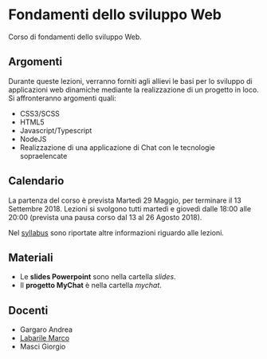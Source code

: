 # Fondamenti dello sviluppo Web

Corso di fondamenti dello sviluppo Web.

## Argomenti

Durante queste lezioni, verranno forniti agli allievi le basi per lo sviluppo di applicazioni web dinamiche mediante la realizzazione di un progetto in loco. Si affronteranno argomenti quali:

- CSS3/SCSS
- HTML5
- Javascript/Typescript
- NodeJS
- Realizzazione di una applicazione di Chat con le tecnologie sopraelencate

## Calendario

La partenza del corso è prevista Martedì 29 Maggio, per terminare il 13 Settembre 2018. Lezioni si svolgono tutti martedì e giovedì dalle 18:00 alle 20:00 (prevista una pausa corso dal 13 al 26 Agosto 2018).

Nel [syllabus](./syllabus.docx?raw=true) sono riportate altre informazioni riguardo alle lezioni.

## Materiali

- Le **slides Powerpoint** sono nella cartella *slides*.
- Il **progetto MyChat** è nella cartella *mychat*.

## Docenti

- Gargaro Andrea
- [Labarile Marco](https://github.com/labarilem)
- Masci Giorgio

